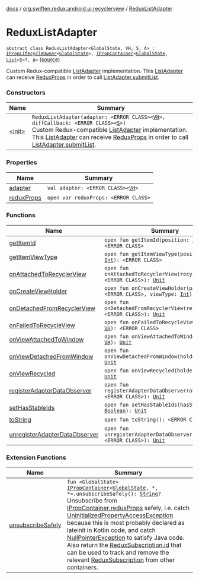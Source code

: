 [docs](../../index.md) / [org.swiften.redux.android.ui.recyclerview](../index.md) / [ReduxListAdapter](./index.md)

# ReduxListAdapter

`abstract class ReduxListAdapter<GlobalState, VH, S, A> : `[`IPropLifecycleOwner`](../../org.swiften.redux.ui/-i-prop-lifecycle-owner/index.md)`<`[`GlobalState`](index.md#GlobalState)`>, `[`IPropContainer`](../../org.swiften.redux.ui/-i-prop-container/index.md)`<`[`GlobalState`](index.md#GlobalState)`, `[`List`](https://kotlinlang.org/api/latest/jvm/stdlib/kotlin.collections/-list/index.html)`<`[`S`](index.md#S)`>?, `[`A`](index.md#A)`>` [(source)](https://github.com/protoman92/KotlinRedux/tree/master/android/android-recyclerview/src/main/java/org/swiften/redux/android/ui/recyclerview/DiffedAdapter.kt#L37)

Custom Redux-compatible [ListAdapter](#) implementation. This [ListAdapter](#) can receive [ReduxProps](../../org.swiften.redux.ui/-redux-props/index.md)
in order to call [ListAdapter.submitList](#).

### Constructors

| Name | Summary |
|---|---|
| [&lt;init&gt;](-init-.md) | `ReduxListAdapter(adapter: <ERROR CLASS><`[`VH`](index.md#VH)`>, diffCallback: <ERROR CLASS><`[`S`](index.md#S)`>)`<br>Custom Redux-compatible [ListAdapter](#) implementation. This [ListAdapter](#) can receive [ReduxProps](../../org.swiften.redux.ui/-redux-props/index.md) in order to call [ListAdapter.submitList](#). |

### Properties

| Name | Summary |
|---|---|
| [adapter](adapter.md) | `val adapter: <ERROR CLASS><`[`VH`](index.md#VH)`>` |
| [reduxProps](redux-props.md) | `open var reduxProps: <ERROR CLASS>` |

### Functions

| Name | Summary |
|---|---|
| [getItemId](get-item-id.md) | `open fun getItemId(position: `[`Int`](https://kotlinlang.org/api/latest/jvm/stdlib/kotlin/-int/index.html)`): <ERROR CLASS>` |
| [getItemViewType](get-item-view-type.md) | `open fun getItemViewType(position: `[`Int`](https://kotlinlang.org/api/latest/jvm/stdlib/kotlin/-int/index.html)`): <ERROR CLASS>` |
| [onAttachedToRecyclerView](on-attached-to-recycler-view.md) | `open fun onAttachedToRecyclerView(recyclerView: <ERROR CLASS>): `[`Unit`](https://kotlinlang.org/api/latest/jvm/stdlib/kotlin/-unit/index.html) |
| [onCreateViewHolder](on-create-view-holder.md) | `open fun onCreateViewHolder(parent: <ERROR CLASS>, viewType: `[`Int`](https://kotlinlang.org/api/latest/jvm/stdlib/kotlin/-int/index.html)`): `[`VH`](index.md#VH) |
| [onDetachedFromRecyclerView](on-detached-from-recycler-view.md) | `open fun onDetachedFromRecyclerView(recyclerView: <ERROR CLASS>): `[`Unit`](https://kotlinlang.org/api/latest/jvm/stdlib/kotlin/-unit/index.html) |
| [onFailedToRecycleView](on-failed-to-recycle-view.md) | `open fun onFailedToRecycleView(holder: `[`VH`](index.md#VH)`): <ERROR CLASS>` |
| [onViewAttachedToWindow](on-view-attached-to-window.md) | `open fun onViewAttachedToWindow(holder: `[`VH`](index.md#VH)`): `[`Unit`](https://kotlinlang.org/api/latest/jvm/stdlib/kotlin/-unit/index.html) |
| [onViewDetachedFromWindow](on-view-detached-from-window.md) | `open fun onViewDetachedFromWindow(holder: `[`VH`](index.md#VH)`): `[`Unit`](https://kotlinlang.org/api/latest/jvm/stdlib/kotlin/-unit/index.html) |
| [onViewRecycled](on-view-recycled.md) | `open fun onViewRecycled(holder: `[`VH`](index.md#VH)`): `[`Unit`](https://kotlinlang.org/api/latest/jvm/stdlib/kotlin/-unit/index.html) |
| [registerAdapterDataObserver](register-adapter-data-observer.md) | `open fun registerAdapterDataObserver(observer: <ERROR CLASS>): `[`Unit`](https://kotlinlang.org/api/latest/jvm/stdlib/kotlin/-unit/index.html) |
| [setHasStableIds](set-has-stable-ids.md) | `open fun setHasStableIds(hasStableIds: `[`Boolean`](https://kotlinlang.org/api/latest/jvm/stdlib/kotlin/-boolean/index.html)`): `[`Unit`](https://kotlinlang.org/api/latest/jvm/stdlib/kotlin/-unit/index.html) |
| [toString](to-string.md) | `open fun toString(): <ERROR CLASS>` |
| [unregisterAdapterDataObserver](unregister-adapter-data-observer.md) | `open fun unregisterAdapterDataObserver(observer: <ERROR CLASS>): `[`Unit`](https://kotlinlang.org/api/latest/jvm/stdlib/kotlin/-unit/index.html) |

### Extension Functions

| Name | Summary |
|---|---|
| [unsubscribeSafely](../../org.swiften.redux.ui/unsubscribe-safely.md) | `fun <GlobalState> `[`IPropContainer`](../../org.swiften.redux.ui/-i-prop-container/index.md)`<`[`GlobalState`](../../org.swiften.redux.ui/unsubscribe-safely.md#GlobalState)`, *, *>.unsubscribeSafely(): `[`String`](https://kotlinlang.org/api/latest/jvm/stdlib/kotlin/-string/index.html)`?`<br>Unsubscribe from [IPropContainer.reduxProps](../../org.swiften.redux.ui/-i-prop-container/redux-props.md) safely, i.e. catch [UninitializedPropertyAccessException](#) because this is most probably declared as lateinit in Kotlin code, and catch [NullPointerException](http://docs.oracle.com/javase/6/docs/api/java/lang/NullPointerException.html) to satisfy Java code. Also return the [ReduxSubscription.id](../../org.swiften.redux.core/-redux-subscription/id.md) that can be used to track and remove the relevant [ReduxSubscription](../../org.swiften.redux.core/-redux-subscription/index.md) from other containers. |
